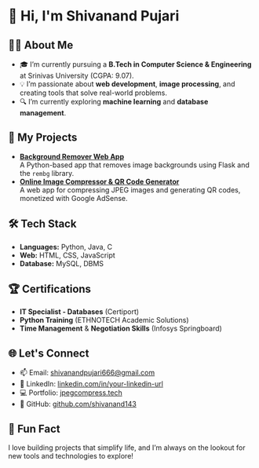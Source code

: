 # 👋 Hi, I'm Shivanand Pujari

## 👨‍💻 About Me
- 🎓 I’m currently pursuing a **B.Tech in Computer Science & Engineering** at Srinivas University (CGPA: 9.07).  
- 💡 I’m passionate about **web development**, **image processing**, and creating tools that solve real-world problems.  
- 🔍 I’m currently exploring **machine learning** and **database management**.

## 🔭 My Projects
- **[Background Remover Web App](https://github.com/shivanand143/bgremove)**  
  A Python-based app that removes image backgrounds using Flask and the `rembg` library.  
- **[Online Image Compressor & QR Code Generator](https://jpegcompress.tech)**  
  A web app for compressing JPEG images and generating QR codes, monetized with Google AdSense.

## 🛠️ Tech Stack
- **Languages:** Python, Java, C  
- **Web:** HTML, CSS, JavaScript  
- **Database:** MySQL, DBMS  

## 🏆 Certifications
- **IT Specialist - Databases** (Certiport)  
- **Python Training** (ETHNOTECH Academic Solutions)  
- **Time Management** & **Negotiation Skills** (Infosys Springboard)

## 🌐 Let's Connect
- 📫 Email: shivanandpujari666@gmail.com  
- 🔗 LinkedIn: [linkedin.com/in/your-linkedin-url](https://linkedin.com/in/your-linkedin-url)  
- 💻 Portfolio: [jpegcompress.tech](https://jpegcompress.tech)  
- 🐙 GitHub: [github.com/shivanand143](https://github.com/shivanand143)

## 🌟 Fun Fact
I love building projects that simplify life, and I’m always on the lookout for new tools and technologies to explore!
